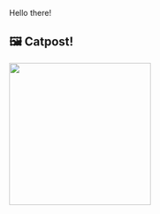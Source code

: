 Hello there!



## 🖼️ Catpost!

<sub>
    <img src="https://cdn2.thecatapi.com/images/588.jpg" height="256">
</sub>


